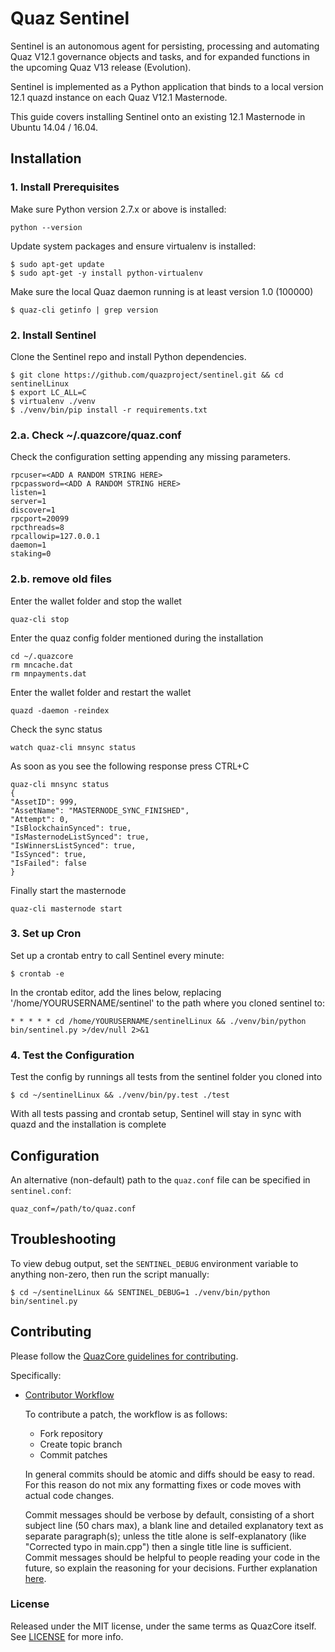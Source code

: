 # Quaz Sentinel


Sentinel is an autonomous agent for persisting, processing and automating Quaz V12.1 governance objects and tasks, and for expanded functions in the upcoming Quaz V13 release (Evolution).

Sentinel is implemented as a Python application that binds to a local version 12.1 quazd instance on each Quaz V12.1 Masternode.

This guide covers installing Sentinel onto an existing 12.1 Masternode in Ubuntu 14.04 / 16.04.

## Installation

### 1. Install Prerequisites

Make sure Python version 2.7.x or above is installed:

    python --version

Update system packages and ensure virtualenv is installed:

    $ sudo apt-get update
    $ sudo apt-get -y install python-virtualenv

Make sure the local Quaz daemon running is at least version 1.0 (100000)

    $ quaz-cli getinfo | grep version

### 2. Install Sentinel

Clone the Sentinel repo and install Python dependencies.

    $ git clone https://github.com/quazproject/sentinel.git && cd sentinelLinux
    $ export LC_ALL=C
    $ virtualenv ./venv
    $ ./venv/bin/pip install -r requirements.txt


### 2.a. Check ~/.quazcore/quaz.conf

Check the configuration setting appending any missing parameters.

    rpcuser=<ADD A RANDOM STRING HERE>
    rpcpassword=<ADD A RANDOM STRING HERE>
    listen=1
    server=1
    discover=1
    rpcport=20099
    rpcthreads=8
    rpcallowip=127.0.0.1
    daemon=1
    staking=0


### 2.b. remove old files
Enter the wallet folder and stop the wallet

    quaz-cli stop

Enter the quaz config folder mentioned during the installation

    cd ~/.quazcore
    rm mncache.dat
    rm mnpayments.dat

Enter the wallet folder and restart the wallet

    quazd -daemon -reindex

Check the sync status

    watch quaz-cli mnsync status

As soon as you see the following response press CTRL+C

    quaz-cli mnsync status
    {
    "AssetID": 999,
    "AssetName": "MASTERNODE_SYNC_FINISHED",
    "Attempt": 0,
    "IsBlockchainSynced": true,
    "IsMasternodeListSynced": true,
    "IsWinnersListSynced": true,
    "IsSynced": true,
    "IsFailed": false
    }

Finally start the masternode

    quaz-cli masternode start


### 3. Set up Cron

Set up a crontab entry to call Sentinel every minute:

    $ crontab -e

In the crontab editor, add the lines below, replacing '/home/YOURUSERNAME/sentinel' to the path where you cloned sentinel to:

    * * * * * cd /home/YOURUSERNAME/sentinelLinux && ./venv/bin/python bin/sentinel.py >/dev/null 2>&1

### 4. Test the Configuration

Test the config by runnings all tests from the sentinel folder you cloned into

    $ cd ~/sentinelLinux && ./venv/bin/py.test ./test

With all tests passing and crontab setup, Sentinel will stay in sync with quazd and the installation is complete

## Configuration

An alternative (non-default) path to the `quaz.conf` file can be specified in `sentinel.conf`:

    quaz_conf=/path/to/quaz.conf

## Troubleshooting

To view debug output, set the `SENTINEL_DEBUG` environment variable to anything non-zero, then run the script manually:

    $ cd ~/sentinelLinux && SENTINEL_DEBUG=1 ./venv/bin/python bin/sentinel.py

## Contributing

Please follow the [QuazCore guidelines for contributing](https://github.com/quazpay/quaz/blob/v0.12.1.x/CONTRIBUTING.md).

Specifically:

* [Contributor Workflow](https://github.com/quazpay/quaz/blob/v1.0.0/CONTRIBUTING.md#contributor-workflow)

    To contribute a patch, the workflow is as follows:

    * Fork repository
    * Create topic branch
    * Commit patches

    In general commits should be atomic and diffs should be easy to read. For this reason do not mix any formatting fixes or code moves with actual code changes.

    Commit messages should be verbose by default, consisting of a short subject line (50 chars max), a blank line and detailed explanatory text as separate paragraph(s); unless the title alone is self-explanatory (like "Corrected typo in main.cpp") then a single title line is sufficient. Commit messages should be helpful to people reading your code in the future, so explain the reasoning for your decisions. Further explanation [here](http://chris.beams.io/posts/git-commit/).

### License

Released under the MIT license, under the same terms as QuazCore itself. See [LICENSE](LICENSE) for more info.
